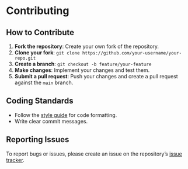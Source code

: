 # Contributing

## How to Contribute

1. **Fork the repository**: Create your own fork of the repository.
2. **Clone your fork**: `git clone https://github.com/your-username/your-repo.git`
3. **Create a branch**: `git checkout -b feature/your-feature`
4. **Make changes**: Implement your changes and test them.
5. **Submit a pull request**: Push your changes and create a pull request against the `main` branch.

## Coding Standards

- Follow the [style guide](link-to-style-guide) for code formatting.
- Write clear commit messages.

## Reporting Issues

To report bugs or issues, please create an issue on the repository’s [issue tracker](link-to-issue-tracker).
